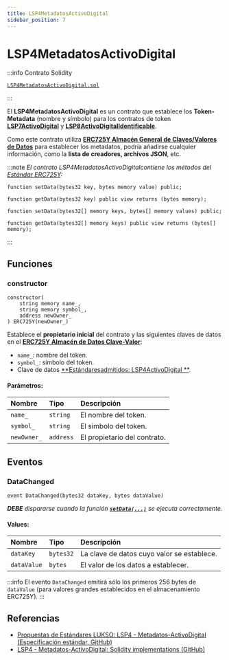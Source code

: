 ```yaml
---
title: LSP4MetadatosActivoDigital
sidebar_position: 7
---
```


# LSP4MetadatosActivoDigital

:::info Contrato Solidity

[`LSP4MetadatosActivoDigital.sol`](https://github.com/lukso-network/lsp-smart-contracts/blob/main/contracts/LSP4DigitalAssetMetadata/LSP4DigitalAssetMetadata.sol)

:::

El **LSP4MetadatosActivoDigital** es un contrato que establece los **Token-Metadata** (nombre y símbolo) para los contratos de token **[LSP7ActivoDigital](./lsp7-activo-digital.md)** y **[LSP8ActivoDigitalIdentificable](./lsp8-activo-digital-identificable.md)**.

Como este contrato utiliza **[ERC725Y Almacén General de Claves/Valores de Datos](https://eips.ethereum.org/EIPS/eip-725)** para establecer los metadatos, podría añadirse cualquier información, como la **lista de creadores, archivos JSON**, etc.

:::note
_El contrato LSP4MetadatosActivoDigitalcontiene los métodos del [Estándar ERC725Y](https://github.com/ERC725Alliance/ERC725/blob/main/docs/ERC-725.md#erc725y):_

```solidity
function setData(bytes32 key, bytes memory value) public;

function getData(bytes32 key) public view returns (bytes memory);

function setData(bytes32[] memory keys, bytes[] memory values) public;

function getData(bytes32[] memory keys) public view returns (bytes[] memory);

```

:::

## Funciones

### constructor

```solidity
constructor(
    string memory name_,
    string memory symbol_,
    address newOwner_
) ERC725Y(newOwner_)
```

Establece el **propietario inicial** del contrato y las siguientes claves de datos en el **[ERC725Y Almacén de Datos Clave-Valor](./lsp0-erc725-account#setdata)**:

- `name_`: nombre del token.
- `symbol_`: símbolo del token.
- Clave de datos [**Estándaresadmitidos: LSP4ActivoDigital **](https://github.com/lukso-network/LIPs/blob/main/LSPs/LSP-4-DigitalAsset-Metadata.md#supportedstandardslsp4digitalasset).

#### Parámetros:

| Nombre      | Tipo      | Descripción                  |
| :---------- | :-------- | :--------------------------- |
| `name_`     | `string`  | El nombre del token.         |
| `symbol_`   | `string`  | El símbolo del token.        |
| `newOwner_` | `address` | El propietario del contrato. |

## Eventos

### DataChanged

```solidity
event DataChanged(bytes32 dataKey, bytes dataValue)
```

_**DEBE** dispararse cuando la función **[`setData(...)`](#setdata)** se ejecuta correctamente._

#### Values:

| Nombre      | Tipo      | Descripción                                |
| :---------- | :-------- | :----------------------------------------- |
| `dataKey`   | `bytes32` | La clave de datos cuyo valor se establece. |
| `dataValue` | `bytes`   | El valor de los datos a establecer.        |

:::info
El evento `DataChanged` emitirá sólo los primeros 256 bytes de `dataValue` (para valores grandes establecidos en el almacenamiento ERC725Y).
:::

## Referencias

- [Propuestas de Estándares LUKSO: LSP4 - Metadatos-ActivoDigital (Especificación estándar, GitHub)](https://github.com/lukso-network/LIPs/blob/main/LSPs/LSP-4-DigitalAsset-Metadata.md)
- [LSP4 - Metadatos-ActivoDigital: Solidity implementations (GitHub)](https://github.com/lukso-network/lsp-universalprofile-smart-contracts/blob/develop/contracts/LSP4DigitalAssetMetadata)
